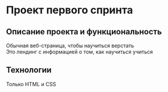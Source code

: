 # Проект первого спринта
## Описание проекта и функциональность
Обычная веб-страница, чтобы научиться верстать<br>
Это лендинг с информацией о том, как научиться учиться

## Технологии
Только HTML и CSS
